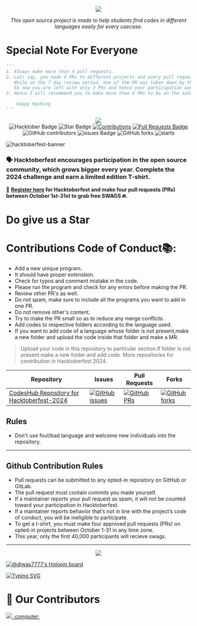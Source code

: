<div align="center">
<img src="https://readme-typing-svg.demolab.com?font=Fira+Code&size=50&pause=1000&multiline=true&width=250&height=80&lines=CodesHub" />
<p><i>This open source project is made to help students find codes in different languages easily for every usecase.</i></p>
</div>


# Special Note For Everyone
```py
'''
1. Always make more than 4 pull requests.
2. Lets say, you made 4 PRs to different projects and every pull request got merged.
   While on the 7 day review period, one of the PR was taken down by the Hacktoberfest review team.
   So now you are left with only 3 PRs and hence your participation wont be counted for swags.
3. Hence I will recommend you to make more than 4 PRs to be on the safe side.

    Happy Hacking
'''
```
<div align="center">
<img src="https://readme-typing-svg.demolab.com?font=Fira+Code&size=50&pause=1000&multiline=true&width=535&height=80&lines=Hacktoberfest+2024+🎉" />
</div>

<div align="center">
  
<img src="https://img.shields.io/badge/hacktoberfest-2024-blueviolet" alt="Hacktober Badge"/>
 <img src="https://img.shields.io/static/v1?label=%F0%9F%8C%9F&message=If%20Useful&style=style=flat&color=BC4E99" alt="Star Badge"/>
 <a href="https://github.com/diwas777777/CodesHub" ><img src="https://img.shields.io/badge/Contributions-welcome-violet.svg?style=flat&logo=git" alt="Contributions" /></a>
<a href="https://github.com/diwas777777/CodesHub/pulls"><img src="https://img.shields.io/github/issues-pr/diwas777777/CodesHub" alt="Pull Requests Badge"/></a>
<br>
<img alt="GitHub contributors" src="https://img.shields.io/github/contributors/diwas777777/CodesHub"> <img src="https://img.shields.io/github/issues/diwas777777/CodesHub" alt="issues Badge"/> <img alt="GitHub forks" src="https://img.shields.io/github/forks/diwas777777/CodesHub"> <img alt="starts" src="https://img.shields.io/github/stars/diwas777777/CodesHub">

</div>

![hacktoberfest-banner](https://user-images.githubusercontent.com/60167999/192787587-62a13aa7-1317-4bd5-a4b7-13f8bf336c6a.jpg)

### 🗣 Hacktoberfest encourages participation in the open source community, which grows bigger every year. Complete the 2024 challenge and earn a limited edition T-shirt.
📢 **[Register here](https://hacktoberfest.digitalocean.com) for Hacktoberfest and make four pull requests (PRs) between October 1st-31st to grab free SWAGS 🔥.**
# Do give us a Star

# Contributions Code of Conduct📚:
- Add a new unique program.
- It should have proper extenstion.
- Check for typos and comment mistake in the code.
- Please run the program and check for any errors before making the PR.
- Review other PR's as well.
- Do not spam, make sure to include all the programs you want to add in one PR.
- Do not remove other's content.
- Try to make the PR small so as to reduce any merge conflicts.
- Add codes to respective folders according to the language used.
- If you want to add code of a language whose folder is not present,make a new folder and upload the code inside that folder and make a MR.

> Upload your code in this repository to particular section.If folder is not present make a new folder and add code.
> More repositories for contribution in Hacktoberfest 2024.

| Repository                                                  | Issues                                                                                                                                                           | Pull Requests                                                                                                                                                     | Forks                                                                                                                                                             |
| ----------------------------------------------------------- | ---------------------------------------------------------------------------------------------------------------------------------------------------------------- | ----------------------------------------------------------------------------------------------------------------------------------------------------------------- | ----------------------------------------------------------------------------------------------------------------------------------------------------------------- |
| [ CodesHub Repository for Hacktoberfest-2024](https://github.com/diwas777777/CodesHub)         | [![GitHub issues](https://img.shields.io/github/issues/diwas777777/CodesHub?color=pink&logo=github)](https://github.com/diwas777777/CodesHub/issues)         | [![GitHub PRs](https://img.shields.io/github/issues-pr/diwas777777/CodesHub)](https://github.com/diwas777777/CodesHub/pulls)         | [![GitHub forks](https://img.shields.io/github/forks/diwas777777/CodesHub?logo=git)](https://github.com/diwas777777/CodesHub/fork)                         |

## Rules

- Don't use foul/bad language and welcome new individuals into the repository.

---

## Github Contribution Rules
- Pull requests can be submitted to any opted-in repository on GitHub or GitLab.
- The pull request must contain commits you made yourself.
- If a maintainer reports your pull request as spam, it will not be counted toward your participation in Hacktoberfest.
- If a maintainer reports behavior that’s not in line with the project’s code of conduct, you will be ineligible to participate.
- To get a t-shirt, you must make four approved pull requests (PRs) on opted-in projects between October 1-31 in any time zone.
- This year, only the first 40,000 participants will recieve swags.
---

<div align="center">
<img src="https://readme-typing-svg.demolab.com?font=Fira+Code&size=40&pause=1000&center=true&multiline=true&width=800&height=100&lines=Hacktoberfest+2024+Holopin+Badge" />
</div>

[![@diwas7777's Holopin board](https://holopin.me/diwas7777)](https://holopin.io/@diwas7777)

[![Typing SVG](https://readme-typing-svg.demolab.com?font=Fira+Code&pause=1000&width=435&lines=Register+here)](https://hacktoberfest.com)

# :handshake: Our Contributors

<a href="https://github.com/diwas777777/CodesHub/graphs/contributors">
  <img src="https://contrib.rocks/image?repo=diwas777777/CodesHub" /> :computer:
</a>
